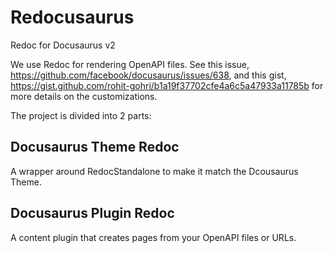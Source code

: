 # Redocusaurus

Redoc for Docusaurus v2

We use Redoc for rendering OpenAPI files. See this issue, <https://github.com/facebook/docusaurus/issues/638>, and this gist, <https://gist.github.com/rohit-gohri/b1a19f37702cfe4a6c5a47933a11785b> for more details on the customizations.

The project is divided into 2 parts:

## Docusaurus Theme Redoc

A wrapper around RedocStandalone to make it match the Dcousaurus Theme.

## Docusaurus Plugin Redoc

A content plugin that creates pages from your OpenAPI files or URLs.
